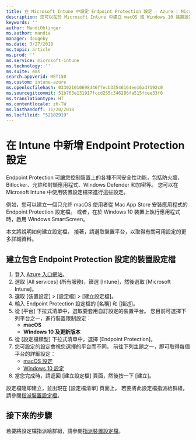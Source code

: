 ```yaml
---
title: 在 Microsoft Intune 中設定 Endpoint Protection 設定 - Azure | Microsoft Docs
description: 您可以在於 Microsoft Intune 中建立 macOS 或 Windows 10 裝置設定檔時，建立 Endpoint Protection 設定。
keywords: ''
author: MandiOhlinger
ms.author: mandia
manager: dougeby
ms.date: 3/27/2018
ms.topic: article
ms.prod: ''
ms.service: microsoft-intune
ms.technology: ''
ms.suite: ems
search.appverid: MET150
ms.custom: intune-azure
ms.openlocfilehash: 033021010698d46f7ecb33546164ee16ad7192c0
ms.sourcegitcommit: 51b763e131917fccd255c346286fa515fcee33f0
ms.translationtype: HT
ms.contentlocale: zh-TW
ms.lasthandoff: 11/20/2018
ms.locfileid: "52182919"
---
```

# <a name="add-endpoint-protection-settings-in-intune"></a>在 Intune 中新增 Endpoint Protection 設定

Endpoint Protection 可讓您控制裝置上的各種不同安全性功能，包括防火牆、Bitlocker、允許和封鎖應用程式、Windows Defender 和加密等。 您可以在 Microsoft Intune 中使用裝置設定檔來進行這些設定。

例如，您可以建立一個只允許 macOS 使用者從 Mac App Store 安裝應用程式的 Endpoint Protection 設定檔。 或者，在於 Windows 10 裝置上執行應用程式時，啟用 Windows SmartScreen。

本文將說明如何建立設定檔。 接著，請選取裝置平台，以取得有關可用設定的更多詳細資料。

## <a name="create-a-device-profile-containing-endpoint-protection-settings"></a>建立包含 Endpoint Protection 設定的裝置設定檔

1. 登入 [Azure 入口網站](https://portal.azure.com)。
2. 選取 [All services] (所有服務)，篩選 [Intune]，然後選取 [Microsoft Intune]。
3. 選取 [裝置設定] > [設定檔] > [建立設定檔]。
4. 輸入 Endpoint Protection 設定檔的 [名稱] 和 [描述]。
5. 從 [平台] 下拉式清單中，選取要套用自訂設定的裝置平台。 您目前可選擇下列平台之一，進行裝置限制設定︰
   - **macOS**
   - **Windows 10 及更新版本**
6. 從 [設定檔類型] 下拉式清單中，選擇 [Endpoint Protection]。 
7. 您可設定的設定會視您選擇的平台而不同。 前往下列主題之一，即可取得每個平台的詳細設定︰
   - [macOS 設定](endpoint-protection-macos.md)
   - [Windows 10 設定](endpoint-protection-windows-10.md)
8. 當您完成時，請返回 [建立設定檔] 頁面，然後按一下 [建立]。

設定檔隨即建立，並出現在 [設定檔清單] 頁面上。 若要將此設定檔指派給群組，請參閱[指派裝置設定檔](device-profile-assign.md)。

## <a name="next-steps"></a>接下來的步驟
若要將設定檔指派給群組，請參閱[指派裝置設定檔](device-profile-assign.md)。

